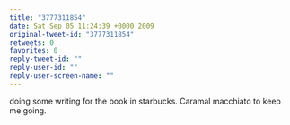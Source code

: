 ```yaml
---
title: "3777311854"
date: Sat Sep 05 11:24:39 +0000 2009
original-tweet-id: "3777311854"
retweets: 0
favorites: 0
reply-tweet-id: ""
reply-user-id: ""
reply-user-screen-name: ""
---
```

doing some writing for the book in starbucks. Caramal macchiato to keep me going.
